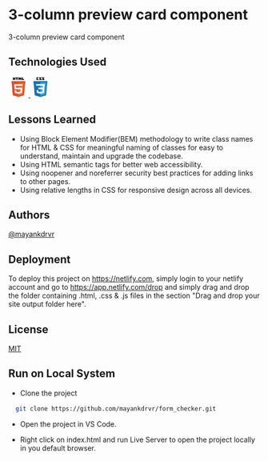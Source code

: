 # 3-column preview card component

3-column preview card component

## Technologies Used

<a href="https://www.w3.org/html/" target="_blank" rel="noreferrer"> <img src="https://raw.githubusercontent.com/devicons/devicon/master/icons/html5/html5-original-wordmark.svg" alt="html5" width="40" height="40"/> </a>
<a href="https://www.w3schools.com/css/" target="_blank" rel="noreferrer"> <img src="https://raw.githubusercontent.com/devicons/devicon/master/icons/css3/css3-original-wordmark.svg" alt="css3" width="40" height="40"/> </a>

## Lessons Learned

- Using Block Element Modifier(BEM) methodology to write class names for HTML & CSS for meaningful naming of classes for easy to understand, maintain and upgrade the codebase.
- Using HTML semantic tags for better web accessibility.
- Using noopener and noreferrer security best practices for adding links to other pages.
- Using relative lengths in CSS for responsive design across all devices.

## Authors

[@mayankdrvr](https://www.github.com/mayankdrvr)

## Deployment

To deploy this project on https://netlify.com, simply login to your netlify account and go to https://app.netlify.com/drop and simply drag and drop the folder containing .html, .css & .js files in the section "Drag and drop your site output folder here".

## License

[MIT](https://choosealicense.com/licenses/mit/)

## Run on Local System

- Clone the project

```bash
  git clone https://github.com/mayankdrvr/form_checker.git
```

- Open the project in VS Code.

- Right click on index.html and run Live Server to open the project locally in you default browser.
